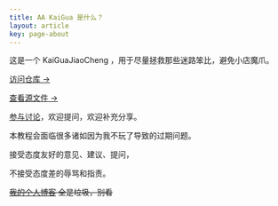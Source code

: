 ```yaml
---
title: AA KaiGua 是什么？
layout: article
key: page-about
---
```


这是一个 KaiGuaJiaoCheng ，用于尽量拯救那些迷路笨比，避免小店魔爪。

[访问仓库 →](https://github.com/DeepseaXX/aakaigua)

[查看源文件 →](https://github.com/DeepseaXX/aakaigua/tree/master/_posts)

[参与讨论](https://github.com/DeepseaXX/aakaigua/discussions)，欢迎提问，欢迎补充分享。

本教程会面临很多诸如因为我不玩了导致的过期问题。


接受态度友好的意见、建议、提问，

不接受态度差的辱骂和指责。

~~[我的个人博客](http://deepseaxx.com/) 全是垃圾，别看~~
